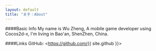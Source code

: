 ```yaml
---
layout: default
title: "关于：About"
---
```

####Basic Info
My name is Wu Zheng, A mobile game developer using Cocos2d-x, I'm living in Bao'an, ShenZhen, China.  

####Links 
GitHub: <https://github.com/{{ site.github }}> 
